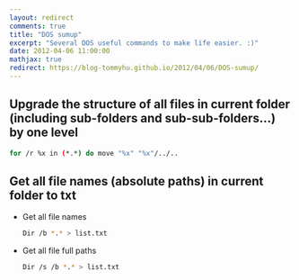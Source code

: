 ```yaml
---
layout: redirect
comments: true
title: "DOS sumup"
excerpt: "Several DOS useful commands to make life easier. :)"
date: 2012-04-06 11:00:00
mathjax: true
redirect: https://blog-tommyhu.github.io/2012/04/06/DOS-sumup/
---
```


<!-- add TOC here -->
<div id="genTocHere"></div>

## Upgrade the structure of all files in current folder (including sub-folders and sub-sub-folders...) by one level
```bash
for /r %x in (*.*) do move "%x" "%x"/../..
```

## Get all file names (absolute paths) in current folder to txt
- Get all file names

    ```bash
    Dir /b *.* > list.txt
    ```

- Get all file full paths

    ```bash
    Dir /s /b *.* > list.txt
    ```
